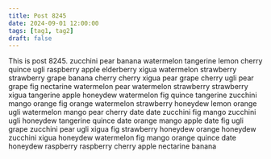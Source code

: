 ```yaml
---
title: Post 8245
date: 2024-09-01 12:00:00
tags: [tag1, tag2]
draft: false
---
```

This is post 8245.
zucchini
pear
banana
watermelon
tangerine
lemon
cherry
quince
ugli
raspberry
apple
elderberry
xigua
watermelon
strawberry
strawberry
grape
banana
cherry
cherry
xigua
pear
grape
cherry
ugli
pear
grape
fig
nectarine
watermelon
pear
watermelon
strawberry
strawberry
xigua
tangerine
apple
honeydew
watermelon
fig
quince
tangerine
zucchini
mango
orange
fig
orange
watermelon
strawberry
honeydew
lemon
orange
ugli
watermelon
mango
pear
cherry
date
date
zucchini
fig
mango
zucchini
ugli
honeydew
tangerine
quince
date
orange
mango
apple
date
fig
ugli
grape
zucchini
pear
ugli
xigua
fig
strawberry
honeydew
orange
honeydew
zucchini
xigua
honeydew
watermelon
fig
mango
orange
quince
date
honeydew
raspberry
raspberry
cherry
apple
nectarine
banana
